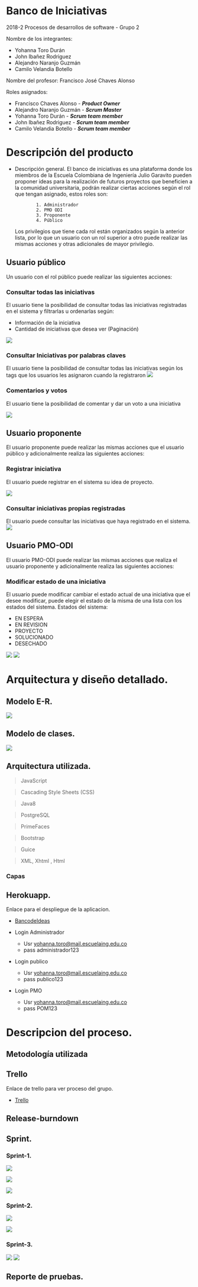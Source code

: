 # Banco de Iniciativas
2018-2
Procesos de desarrollos de software - Grupo 2


Nombre de los integrantes:

 - Yohanna Toro Durán
 - John Ibañez Rodriguez	
 - Alejandro Naranjo Guzmán
 - Camilo Velandia Botello


Nombre del profesor: Francisco José Chaves Alonso


Roles asignados:
	
 - Francisco Chaves Alonso - ***Product Owner***
 - Alejandro Naranjo Guzmán -  ***Scrum Master***
 - Yohanna Toro Durán -   ***Scrum team member***
 - John Ibañez Rodriguez  - 	 ***Scrum team member***
 -  Camilo Velandia Botello -  ***Scrum team member***


	

# Descripción del producto

-   Descripción general.
	    El banco de iniciativas es una plataforma donde los miembros de la Escuela Colombiana de Ingeniería Julio Garavito	pueden proponer ideas para la realización de futuros proyectos que beneficien a la comunidad universitaria, podrán realizar ciertas acciones según el rol que tengan asignado, estos roles son:
	    
				1. Administrador
				2. PMO ODI
				3. Proponente
				4. Público	    
				
	Los privilegios que tiene cada rol están organizados según la anterior lista, por lo que un usuario con un rol superior a otro puede realizar las mismas acciones y otras adicionales de mayor privilegio.
	
## Usuario público

Un usuario con el rol público puede realizar las siguientes acciones:

### Consultar todas las iniciativas
El usuario tiene la posibilidad de consultar todas las iniciativas registradas en el sistema y filtrarlas u ordenarlas según:

 - Información de la iniciativa
- Cantidad de iniciativas que desea ver (Paginación)

![](https://github.com/YohannaToro/Banco_De_Ideas/blob/master/images/ConsultarIniciativas.PNG)

### Consultar Iniciativas por palabras claves
El usuario tiene la posibilidad de consultar todas las iniciativas según los tags que los usuarios
les asignaron cuando la registraron
![](https://github.com/YohannaToro/Banco_De_Ideas/images/ConsultarIniciativasClaves.PNG)

### Comentarios y votos
El usuario tiene la posibilidad de comentar y dar un voto a una iniciativa

![](https://github.com/YohannaToro/Banco_De_Ideas/blob/master/images/LikesYComentariosIniciativas.PNG)

## Usuario proponente

El usuario proponente puede realizar las mismas acciones que el usuario público y adicionalmente realiza las siguientes acciones:
### Registrar iniciativa
El usuario puede registrar en el sistema su idea de proyecto.

![](https://github.com/YohannaToro/Banco_De_Ideas/blob/master/images/RegistroIniciativas.PNG)

### Consultar iniciativas propias registradas
El usuario puede consultar las iniciativas que haya registrado en el sistema.
![](https://github.com/YohannaToro/Banco_De_Ideas/images/ConsultarIniciativasPropias.PNG)

## Usuario PMO-ODI
El usuario PMO-ODI puede realizar las mismas acciones que realiza el usuario proponente y adicionalmente realiza las siguientes acciones:


### Modificar estado de una iniciativa
El usuario puede modificar cambiar el estado actual de una iniciativa que el desee modificar, puede elegir el estado de la misma de una lista con los estados del sistema.
Estados del sistema:

 - EN ESPERA
 - EN REVISION
 - PROYECTO
 - SOLUCIONADO
 - DESECHADO

![](https://github.com/YohannaToro/Banco_De_Ideas/blob/master/images/ModificarEstadoIniciativa.PNG)
![](https://github.com/YohannaToro/Banco_De_Ideas/blob/master/images/ModificarEstadoModal.PNG)




# Arquitectura y diseño detallado. 

## Modelo  E-R.

![](https://github.com/YohannaToro/Banco_De_Ideas/blob/master/images/BancoDeIniciativas-2018-12-08_10_27.png)

## Modelo de clases.

![](https://github.com/YohannaToro/Banco_De_Ideas/blob/master/images/ModeloClases.png)



## Arquitectura utilizada.

> JavaScript

> Cascading Style Sheets (CSS)

> Java8

> PostgreSQL

> PrimeFaces

> Bootstrap

> Guice

> XML, Xhtml , Html 

### Capas
 

## Herokuapp.
Enlace para el despliegue de la aplicacion.

* [BancodeIdeas](https://bancoideas.herokuapp.com/faces/index.xhtml)
* Login Administrador
  *  Usr yohanna.toro@mail.escuelaing.edu.co
  *  pass administrador123

* Login publico
  *  Usr yohanna.toro@mail.escuelaing.edu.co
  *  pass publico123

* Login PMO
  *  Usr yohanna.toro@mail.escuelaing.edu.co
  *  pass POM123



# Descripcion del proceso.
## Metodología utilizada
## Trello
Enlace de trello para ver proceso del grupo.

* [Trello](https://trello.com/b/bK73jNjp/2018-2-proypdsw-hailyowis)

## Release-burndown
## Sprint.
### Sprint-1.

![](https://github.com/YohannaToro/Banco_De_Ideas/blob/master/images/s1.png)

![](https://github.com/YohannaToro/Banco_De_Ideas/blob/master/images/s1-2.png)

![](https://github.com/YohannaToro/Banco_De_Ideas/blob/master/images/BurndownChartSprint1.png)




### Sprint-2.
![](https://github.com/YohannaToro/Banco_De_Ideas/blob/master/images/s2.png)

![](https://github.com/YohannaToro/Banco_De_Ideas/blob/master/images/BurndownChartSprint2.png)

### Sprint-3.


![](https://github.com/YohannaToro/Banco_De_Ideas/blob/master/images/s3.png)
![](https://github.com/YohannaToro/Banco_De_Ideas/blob/master/images/BurndownChartSprint3.png)

## Reporte de pruebas.
